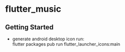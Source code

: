 # flutter_music

## Getting Started
- generate android desktop icon run: <br>  flutter packages pub run flutter_launcher_icons:main
